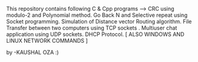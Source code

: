 This repository contains following C & Cpp programs --> 
CRC using modulo-2 and Polynomial method.
Go Back N and Selective repeat using Socket programming.
Simulation of Distance vector Routing algorithm.
File Transfer between two computers using TCP sockets .
Multiuser chat application using UDP sockets.
DHCP Protocol. 
[ ALSO WINDOWS AND LINUX NETWORK COMMANDS ]

by -KAUSHAL OZA :)
